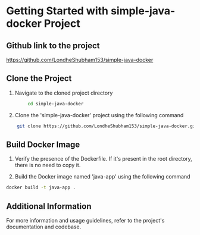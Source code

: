 
# Getting Started with simple-java-docker Project

## Github link to the project

<https://github.com/LondheShubham153/simple-java-docker>

## Clone the Project

1. Navigate to the cloned project directory

```bash
        cd simple-java-docker
```

2. Clone the 'simple-java-docker' project using the following command

```bash
    git clone https://github.com/LondheShubham153/simple-java-docker.git
```

## Build Docker Image

1. Verify the presence of the Dockerfile. If it's present in the root directory, there is no need to copy it.

2. Build the Docker image named 'java-app' using the following command

```bash
docker build -t java-app .
```

## Additional Information

For more information and usage guidelines, refer to the project's documentation and codebase.
